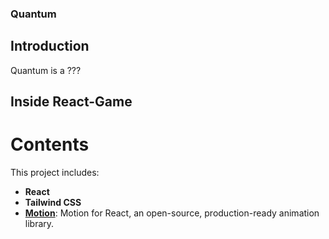 ### Quantum

## Introduction
Quantum is a ???

## Inside React-Game
# Contents
This project includes:
- **React**
- **Tailwind CSS**
- **[Motion](https://motion.dev/docs/react-quick-start)**: Motion for React, an open-source, production-ready animation library.
